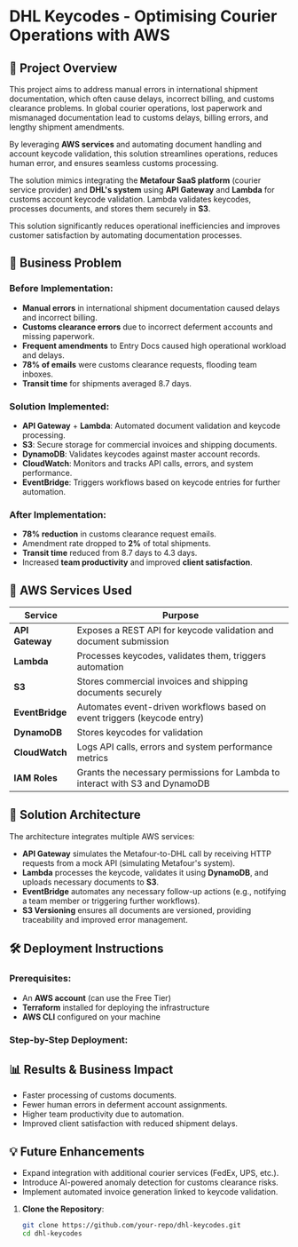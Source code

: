 # DHL Keycodes - Optimising Courier Operations with AWS

## 🚀 **Project Overview**
This project aims to address manual errors in international shipment documentation, which often cause delays, incorrect billing, and customs clearance problems. In global courier operations, lost paperwork and mismanaged documentation lead to customs delays, billing errors, and lengthy shipment amendments.

By leveraging **AWS services** and automating document handling and account keycode validation, this solution streamlines operations, reduces human error, and ensures seamless customs processing.

The solution mimics integrating the **Metafour SaaS platform** (courier service provider) and **DHL's system** using **API Gateway** and **Lambda** for customs account keycode validation. Lambda validates keycodes, processes documents, and stores them securely in **S3**.

This solution significantly reduces operational inefficiencies and improves customer satisfaction by automating documentation processes.

## 💼 **Business Problem**

### Before Implementation:
- **Manual errors** in international shipment documentation caused delays and incorrect billing.
- **Customs clearance errors** due to incorrect deferment accounts and missing paperwork.
- **Frequent amendments** to Entry Docs caused high operational workload and delays.
- **78% of emails** were customs clearance requests, flooding team inboxes.
- **Transit time** for shipments averaged 8.7 days.

### Solution Implemented:
- **API Gateway** + **Lambda**: Automated document validation and keycode processing.
- **S3**: Secure storage for commercial invoices and shipping documents.
- **DynamoDB**: Validates keycodes against master account records.
- **CloudWatch**: Monitors and tracks API calls, errors, and system performance.
- **EventBridge**: Triggers workflows based on keycode entries for further automation.

### After Implementation:
- **78% reduction** in customs clearance request emails.
- Amendment rate dropped to **2%** of total shipments.
- **Transit time** reduced from 8.7 days to 4.3 days.
- Increased **team productivity** and improved **client satisfaction**.


## 🔧 **AWS Services Used**
| **Service**         | **Purpose**                                                            |
|---------------------|------------------------------------------------------------------------|
| **API Gateway**      | Exposes a REST API for keycode validation and document submission       |
| **Lambda**           | Processes keycodes, validates them, triggers automation                 |
| **S3**               | Stores commercial invoices and shipping documents securely             |
| **EventBridge**      | Automates event-driven workflows based on event triggers (keycode entry) |
| **DynamoDB**         | Stores keycodes for validation                                         |
| **CloudWatch**       | Logs API calls, errors and system performance metrics                       |
| **IAM Roles**        | Grants the necessary permissions for Lambda to interact with S3 and DynamoDB |

## 🔑 **Solution Architecture**
The architecture integrates multiple AWS services:
- **API Gateway** simulates the Metafour-to-DHL call by receiving HTTP requests from a mock API (simulating Metafour's system).
- **Lambda** processes the keycode, validates it using **DynamoDB**, and uploads necessary documents to **S3**.
- **EventBridge** automates any necessary follow-up actions (e.g., notifying a team member or triggering further workflows).
- **S3 Versioning** ensures all documents are versioned, providing traceability and improved error management.

## 🛠 **Deployment Instructions**

### Prerequisites:
- An **AWS account** (can use the Free Tier)
- **Terraform** installed for deploying the infrastructure
- **AWS CLI** configured on your machine

### Step-by-Step Deployment:

## 📊 Results & Business Impact

- Faster processing of customs documents.
- Fewer human errors in deferment account assignments.
- Higher team productivity due to automation.
- Improved client satisfaction with reduced shipment delays.

## 💡 **Future Enhancements**
- Expand integration with additional courier services (FedEx, UPS, etc.).
- Introduce AI-powered anomaly detection for customs clearance risks.
- Implement automated invoice generation linked to keycode validation.
  
1. **Clone the Repository**:
   ```bash
   git clone https://github.com/your-repo/dhl-keycodes.git
   cd dhl-keycodes
